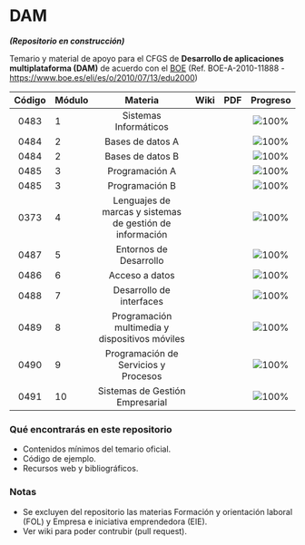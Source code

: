 # DAM

*****(Repositorio en construcción)*****

Temario y material de apoyo para el CFGS de **Desarrollo de aplicaciones multiplataforma (DAM)** de acuerdo con el [BOE](https://www.boe.es/eli/es/o/2010/07/13/edu2000) (Ref. 
    BOE-A-2010-11888 - https://www.boe.es/eli/es/o/2010/07/13/edu2000)
    
| Código | Módulo |                          Materia                         | Wiki | PDF | Progreso |
|:------:|--------|:--------------------------------------------------------:|:----:|:---:|:--------:|
|  0483  | 1      |                   Sistemas Informáticos                  |      |     |![100%](https://progress-bar.dev/00) |
|  0484  | 2      |                     Bases de datos A                     |      |     |![100%](https://progress-bar.dev/00) |
|  0484  | 2      |                     Bases de datos B                     |      |     |![100%](https://progress-bar.dev/00) |
|  0485  | 3      |                      Programación A                      |      |     |![100%](https://progress-bar.dev/00) |
|  0485  | 3      |                      Programación B                      |      |     |![100%](https://progress-bar.dev/00) |
|  0373  | 4      | Lenguajes de marcas y sistemas de gestión de información |      |     |![100%](https://progress-bar.dev/00) |
|  0487  | 5      |                  Entornos de Desarrollo                  |      |     |![100%](https://progress-bar.dev/00) |
|  0486  | 6      |                      Acceso a datos                      |      |     |![100%](https://progress-bar.dev/00) |
|  0488  | 7      |                 Desarrollo de interfaces                 |      |     |![100%](https://progress-bar.dev/00) |
| 0489   | 8      | Programación multimedia y dispositivos móviles           |      |     |![100%](https://progress-bar.dev/00) |
| 0490   | 9      | Programación de Servicios y Procesos                     |      |     |![100%](https://progress-bar.dev/00) |
| 0491   | 10     | Sistemas de Gestión Empresarial                          |      |     |![100%](https://progress-bar.dev/00) |

### Qué encontrarás en este repositorio
- Contenidos mínimos del temario oficial.
- Código de ejemplo.
- Recursos web y bibliográficos.

### Notas
- Se excluyen del repositorio las materias Formación y orientación laboral (FOL) y Empresa e iniciativa emprendedora (EIE).
- Ver wiki para poder contrubir (pull request).
